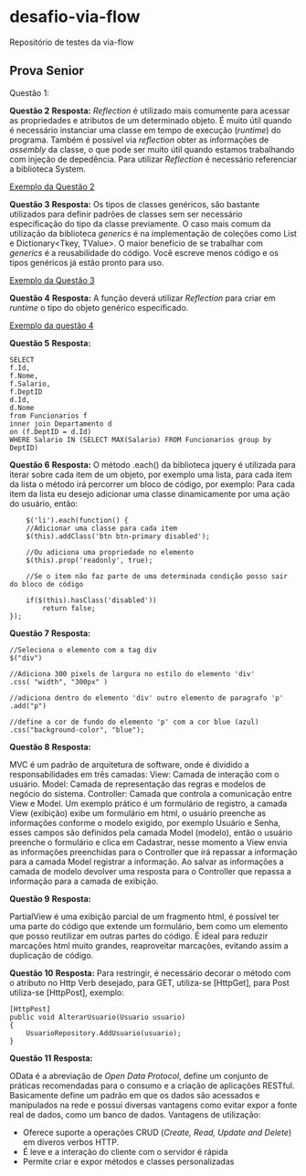 # desafio-via-flow
Repositório de testes da via-flow


## Prova Senior

Questão 1:


**Questão 2**
**Resposta:** 
	*Reflection* é utilizado mais comumente para acessar as propriedades e atributos de um determinado objeto. É muito útil quando é necessário instanciar uma classe em tempo de execução (*runtime*) do programa. Também é possível via *reflection* obter as informações de *assembly* da classe, o que pode ser muito útil quando estamos trabalhando com injeção de depedência. 
	Para utilizar *Reflection* é necessário referenciar a biblioteca System.
	
[Exemplo da Questão 2](https://github.com/angelicaflausino/desafio-via-flow/blob/main/src/DesafioApp/DesafioApp/Questao2.cs)

**Questão 3**
**Resposta:** 
	Os tipos de classes genéricos, são bastante utilizados para definir padrões de classes sem ser necessário especificação do tipo da classe previamente. O caso mais comum da utilização da biblioteca *generics* é na implementação de coleções como List<T> e Dictionary<Tkey, TValue>. 
	O maior benefício de se trabalhar com *generics* é a reusabilidade do código. Você escreve menos código e os tipos genéricos já estão pronto para uso.

[Exemplo da Questão 3](https://github.com/angelicaflausino/desafio-via-flow/blob/main/src/DesafioApp/DesafioApp/Questao3.cs)

**Questão 4**
**Resposta:** 
A função deverá utilizar *Reflection* para criar em *runtime* o tipo do objeto genérico especificado.

[Exemplo da questão 4](https://github.com/angelicaflausino/desafio-via-flow/blob/main/src/DesafioApp/DesafioApp/Questao4.cs)

**Questão 5**
**Resposta:** 

    SELECT 
    f.Id,
    f.Nome,
    f.Salario,
    f.DeptID
    d.Id,
    d.Nome
    from Funcionarios f
    inner join Departamento d
    on (f.DeptID = d.Id)
    WHERE Salario IN (SELECT MAX(Salario) FROM Funcionarios group by DeptID)

**Questão 6**
**Resposta:** 
O método .each() da biblioteca jquery é utilizada para iterar sobre cada item de um objeto, por exemplo uma lista, para cada item da lista o método irá percorrer um bloco de código, por exemplo: Para cada item da lista eu desejo adicionar uma classe dinamicamente por uma ação do usuário, então:

        $('li').each(function() {
    	//Adicionar uma classe para cada item
    	$(this).addClass('btn btn-primary disabled');
    	
    	//Ou adiciona uma propriedade no elemento
    	$(this).prop('readonly', true);
    	
    	//Se o item não faz parte de uma determinada condição posso sair do bloco de código
    	
    	if($(this).hasClass('disabled'))
    		return false;
    });

**Questão 7**
**Resposta:** 

    //Seleciona o elemento com a tag div
    $("div")
    
    //Adiciona 300 pixels de largura no estilo do elemento 'div'
    .css( "width", "300px" )
    
    //adiciona dentro do elemento 'div' outro elemento de paragrafo 'p'
    .add("p")
    
    //define a cor de fundo do elemento 'p' com a cor blue (azul)
    .css("background-color", "blue"); 


**Questão 8**
**Resposta:** 

MVC é um padrão de arquitetura de software, onde é dividido a responsabilidades em três camadas:
 View: Camada de interação com o usuário.
 Model: Camada de representação das regras e modelos de negócio do sistema.
 Controller: Camada que controla a comunicação entre View e Model.
 Um exemplo prático é um formulário de registro, a camada View (exibição) exibe um formulário em html, o usuário preenche as informações conforme o modelo exigido, por exemplo Usuário e Senha, esses campos são definidos pela camada Model (modelo), então o usuário preenche o formulário e clica em Cadastrar, nesse momento a View envia as informações preenchidas para o Controller que irá repassar a informação para a camada Model registrar a informação. Ao salvar as informações a camada de modelo devolver uma resposta para o Controller que repassa a informação para a camada de exibição.

**Questão 9**
**Resposta:** 

PartialView é uma exibição parcial de um fragmento html, é possível ter uma parte do código que extende um formulário, bem como um elemento que posso reutilizar em outras partes do código. É ideal para reduzir marcações html muito grandes, reaproveitar marcações, evitando assim a duplicação de código.

**Questão 10**
**Resposta:** 
Para restringir, é necessário decorar o método com o atributo no Http Verb desejado, para GET, utiliza-se [HttpGet], para Post utiliza-se [HttpPost], exemplo:

	[HttpPost]
    public void AlterarUsuario(Usuario usuario) 
    { 
	    UsuarioRepository.AddUsuario(usuario); 
    }

**Questão 11**
**Resposta:** 

OData é a abreviação de *Open Data Protocol*, define um conjunto de práticas recomendadas para o consumo e a criação de aplicações RESTful. Basicamente define um padrão em que os dados são acessados e manipulados na rede e possui diversas vantagens como evitar expor a fonte real de dados, como um banco de dados.
Vantagens de utilização:
- Oferece suporte a operações CRUD (*Create, Read, Update and Delete*) em diveros verbos HTTP.
- É leve e a interação do cliente com o servidor é rápida
- Permite criar e expor métodos e classes personalizadas

